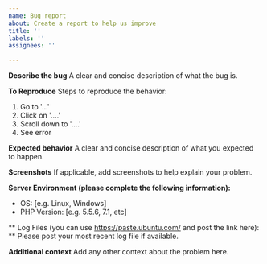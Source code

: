 ```yaml
---
name: Bug report
about: Create a report to help us improve
title: ''
labels: ''
assignees: ''

---
```


**Describe the bug**
A clear and concise description of what the bug is.

**To Reproduce**
Steps to reproduce the behavior:
1. Go to '...'
2. Click on '....'
3. Scroll down to '....'
4. See error

**Expected behavior**
A clear and concise description of what you expected to happen.

**Screenshots**
If applicable, add screenshots to help explain your problem.

**Server Environment (please complete the following information):**
 - OS: [e.g. Linux, Windows]
 - PHP Version: [e.g. 5.5.6, 7.1, etc]

** Log Files (you can use https://paste.ubuntu.com/ and post the link here): **
Please post your most recent log file if available.

**Additional context**
Add any other context about the problem here.
